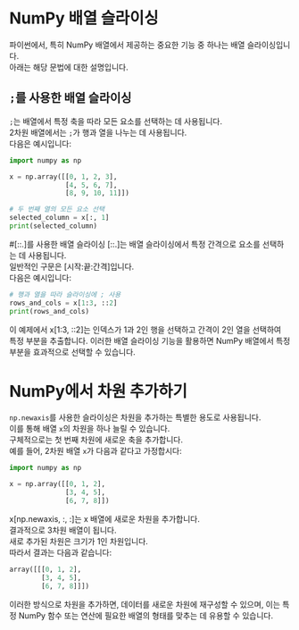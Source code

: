 # NumPy 배열 슬라이싱

파이썬에서, 특히 NumPy 배열에서 제공하는 중요한 기능 중 하나는 배열 슬라이싱입니다.  
아래는 해당 문법에 대한 설명입니다.

## `;`를 사용한 배열 슬라이싱

`;`는 배열에서 특정 축을 따라 모든 요소를 선택하는 데 사용됩니다.  
2차원 배열에서는 `;`가 행과 열을 나누는 데 사용됩니다.  
다음은 예시입니다:

```python
import numpy as np

x = np.array([[0, 1, 2, 3],
              [4, 5, 6, 7],
              [8, 9, 10, 11]])

# 두 번째 열의 모든 요소 선택
selected_column = x[:, 1]
print(selected_column)
```
#[::.]를 사용한 배열 슬라이싱
[::.]는 배열 슬라이싱에서 특정 간격으로 요소를 선택하는 데 사용됩니다.  
일반적인 구문은 [시작:끝:간격]입니다.  
다음은 예시입니다:

```python
# 행과 열을 따라 슬라이싱에 ; 사용
rows_and_cols = x[1:3, ::2]
print(rows_and_cols)
```
이 예제에서 x[1:3, ::2]는 인덱스가 1과 2인 행을 선택하고 간격이 2인 열을 선택하여 특정 부분을 추출합니다.
이러한 배열 슬라이싱 기능을 활용하면 NumPy 배열에서 특정 부분을 효과적으로 선택할 수 있습니다.

# NumPy에서 차원 추가하기
`np.newaxis`를 사용한 슬라이싱은 차원을 추가하는 특별한 용도로 사용됩니다.  
이를 통해 배열 `x`의 차원을 하나 늘릴 수 있습니다.  
구체적으로는 첫 번째 차원에 새로운 축을 추가합니다.  
예를 들어, 2차원 배열 `x`가 다음과 같다고 가정합시다:

```python
import numpy as np

x = np.array([[0, 1, 2],
              [3, 4, 5],
              [6, 7, 8]])
```
x[np.newaxis, :, :]는 x 배열에 새로운 차원을 추가합니다.  
결과적으로 3차원 배열이 됩니다.  
새로 추가된 차원은 크기가 1인 차원입니다.  
따라서 결과는 다음과 같습니다:

```python
array([[[0, 1, 2],
        [3, 4, 5],
        [6, 7, 8]]])
```
이러한 방식으로 차원을 추가하면, 데이터를 새로운 차원에 재구성할 수 있으며, 이는 특정 NumPy 함수 또는 연산에 필요한 배열의 형태를 맞추는 데 유용할 수 있습니다.
